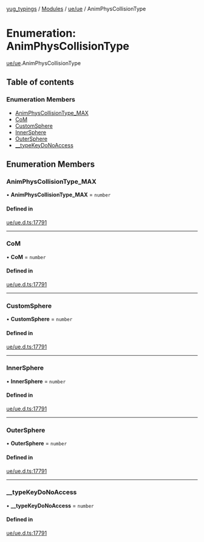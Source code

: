[yug_typings](../README.md) / [Modules](../modules.md) / [ue/ue](../modules/ue_ue.md) / AnimPhysCollisionType

# Enumeration: AnimPhysCollisionType

[ue/ue](../modules/ue_ue.md).AnimPhysCollisionType

## Table of contents

### Enumeration Members

- [AnimPhysCollisionType\_MAX](ue_ue.AnimPhysCollisionType.md#animphyscollisiontype_max)
- [CoM](ue_ue.AnimPhysCollisionType.md#com)
- [CustomSphere](ue_ue.AnimPhysCollisionType.md#customsphere)
- [InnerSphere](ue_ue.AnimPhysCollisionType.md#innersphere)
- [OuterSphere](ue_ue.AnimPhysCollisionType.md#outersphere)
- [\_\_typeKeyDoNoAccess](ue_ue.AnimPhysCollisionType.md#__typekeydonoaccess)

## Enumeration Members

### AnimPhysCollisionType\_MAX

• **AnimPhysCollisionType\_MAX** = `number`

#### Defined in

[ue/ue.d.ts:17791](https://github.com/YugMetaverse/yug_typings/blob/25cad34/ue/ue.d.ts#L17791)

___

### CoM

• **CoM** = `number`

#### Defined in

[ue/ue.d.ts:17791](https://github.com/YugMetaverse/yug_typings/blob/25cad34/ue/ue.d.ts#L17791)

___

### CustomSphere

• **CustomSphere** = `number`

#### Defined in

[ue/ue.d.ts:17791](https://github.com/YugMetaverse/yug_typings/blob/25cad34/ue/ue.d.ts#L17791)

___

### InnerSphere

• **InnerSphere** = `number`

#### Defined in

[ue/ue.d.ts:17791](https://github.com/YugMetaverse/yug_typings/blob/25cad34/ue/ue.d.ts#L17791)

___

### OuterSphere

• **OuterSphere** = `number`

#### Defined in

[ue/ue.d.ts:17791](https://github.com/YugMetaverse/yug_typings/blob/25cad34/ue/ue.d.ts#L17791)

___

### \_\_typeKeyDoNoAccess

• **\_\_typeKeyDoNoAccess** = `number`

#### Defined in

[ue/ue.d.ts:17791](https://github.com/YugMetaverse/yug_typings/blob/25cad34/ue/ue.d.ts#L17791)
